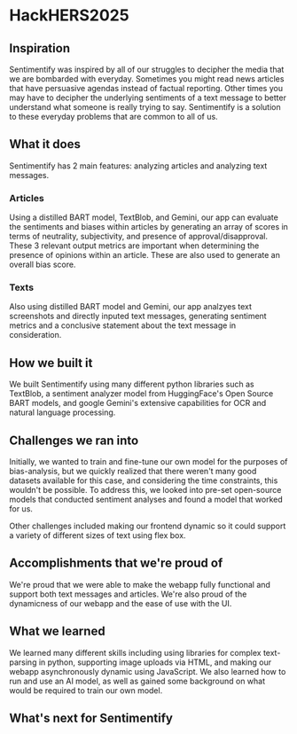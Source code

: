 # HackHERS2025

## Inspiration
Sentimentify was inspired by all of our struggles to decipher the media that we are bombarded with everyday. Sometimes you might read news articles that have persuasive agendas instead of factual reporting. Other times you may have to decipher the underlying sentiments of a text message to better understand what someone is really trying to say. Sentimentify is a solution to these everyday problems that are common to all of us. 

## What it does
Sentimentify has 2 main features: analyzing articles and analyzing text messages. 

### Articles
Using a distilled BART model, TextBlob, and Gemini, our app can evaluate the sentiments and biases within articles by generating an array of scores in terms of neutrality, subjectivity, and presence of approval/disapproval. These 3 relevant output metrics are important when determining the presence of opinions within an article. These are also used to generate an overall bias score.

### Texts
Also using distilled BART model and Gemini, our app analzyes text screenshots and directly inputed text messages, generating sentiment metrics and a conclusive statement about the text message in consideration. 

## How we built it
We built Sentimentify using many different python libraries such as TextBlob, a sentiment analyzer model from HuggingFace's Open Source BART models, and google Gemini's extensive capabilities for OCR and natural language processing.  

## Challenges we ran into
Initially, we wanted to train and fine-tune our own model for the purposes of bias-analysis, but we quickly realized that there weren't many good datasets available for this case, and considering the time constraints, this wouldn't be possible. To address this, we looked into pre-set open-source models that conducted sentiment analyses and found a model that worked for us. 

Other challenges included making our frontend dynamic so it could support a variety of different sizes of text using flex box. 

## Accomplishments that we're proud of
We're proud that we were able to make the webapp fully functional and support both text messages and articles. We're also proud of the dynamicness of our webapp and the ease of use with the UI. 

## What we learned
We learned many different skills including using libraries for complex text-parsing in python, supporting image uploads via HTML, and making our webapp asynchronously dynamic using JavaScript. We also learned how to run and use an AI model, as well as gained some background on what would be required to train our own model. 

## What's next for Sentimentify 
